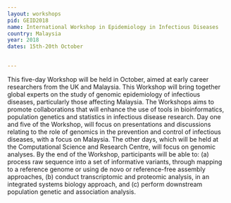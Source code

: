 ```yaml
---
layout: workshops
pid: GEID2018
name: International Workshop in Epidemiology in Infectious Diseases
country: Malaysia
year: 2018
dates: 15th-20th October

   
---
```


 This five-day Workshop will be held in October, aimed at early career researchers from the UK and Malaysia. This Workshop will bring together global experts on the study of genomic epidemiology of infectious diseases, particularly those affecting Malaysia. The Workshops aims to promote collaborations that will enhance the use of tools in bioinformatics, population genetics and statistics in infectious disease research. Day one and five of the Workshop, will focus on presentations and discussions relating to the role of genomics in the prevention and control of infectious diseases, with a focus on Malaysia. The other days, which will be held at the Computational Science and Research Centre, will focus on genomic analyses. By the end of the Workshop, participants will be able to: (a) process raw sequence into a set of informative variants, through mapping to a reference genome or using de novo or reference-free assembly approaches, (b) conduct transcriptomic and proteomic analysis, in an integrated systems biology approach, and (c) perform downstream population genetic and association analysis. 